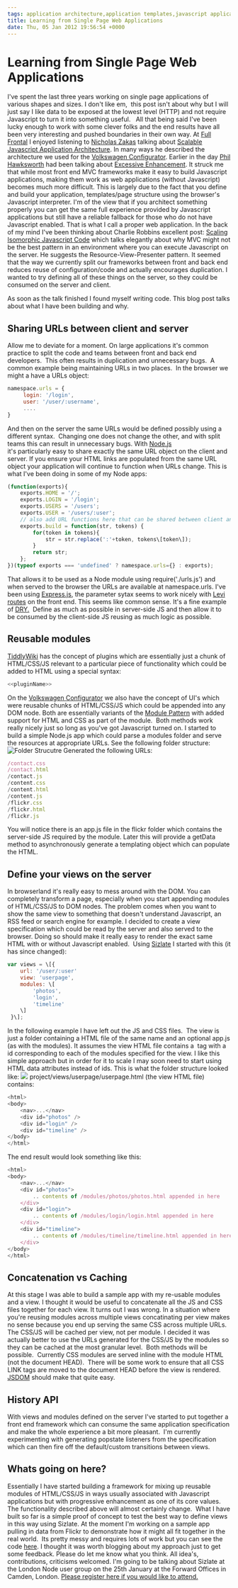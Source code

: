 ```yaml
---
tags: application architecture,application templates,javascript application,javascript applications,page applications,Image
title: Learning from Single Page Web Applications
date: Thu, 05 Jan 2012 19:56:54 +0000
---
```

Learning from Single Page Web Applications
==========================================

I've spent the last three years working on single page applications of various shapes and sizes. I don't like em,  this post isn't about why but I will just say I like data to be exposed at the lowest level (HTTP) and not require Javascript to turn it into something useful.   All that being said I've been lucky enough to work with some clever folks and the end results have all been very interesting and pushed boundaries in their own way. At [Full Frontal](http://2011.full-frontal.org/) I enjoyed listening to [Nicholas Zakas](https://twitter.com/#!/slicknet) talking about [Scalable Javascript Application Architecture](http://www.slideshare.net/nzakas/scalable-javascript-application-architecture). In many ways he described the architecture we used for the [Volkswagen Configurator](http://configurator.vw.com). Earlier in the day [Phil Hawksworth](http://hawksworx.com/) had been talking about [Excessive Enhancement](http://speakerdeck.com/u/philhawksworth/p/excessive-enhancement). It struck me that while most front end MVC frameworks make it easy to build Javascript applications, making them work as web applications (without Javascript) becomes much more difficult. This is largely due to the fact that you define and build your application, templates/page structure using the browser's Javascript interpreter. I'm of the view that if you architect something properly you can get the same full experience provided by Javascript applications but still have a reliable fallback for those who do not have Javascript enabled. That is what I call a proper web application. In the back of my mind I've been thinking about Charlie Robbins excellent post: [Scaling Isomorphic Javascript Code](http://blog.nodejitsu.com/scaling-isomorphic-javascript-code) which talks elegantly about why MVC might not be the best pattern in an environment where you can execute Javascript on the server. He suggests the Resource-View-Presenter pattern. It seemed that the way we currently split our frameworks between front and back end reduces reuse of configuration/code and actually encourages duplication. I wanted to try defining all of these things on the server, so they could be consumed on the server and client.

As soon as the talk finished I found myself writing code. This blog post talks about what I have been building and why.

Sharing URLs between client and server
--------------------------------------

Allow me to deviate for a moment. On large applications it's common practice to split the code and teams between front and back end developers.  This often results in duplication and unnecessary bugs.  A common example being maintaining URLs in two places.  In the browser we might a have a URLs object:
```js
namespace.urls = {
     login: '/login',
     user: '/user/:username',
     ....
}
```
And then on the server the same URLs would be defined possibly using a different syntax.  Changing one does not change the other, and with split teams this can result in unnecessary bugs. With [Node.js](http://nodejs.org/) it's particularly easy to share exactly the same URL object on the client and server. If you ensure your HTML links are populated from the same URL object your application will continue to function when URLs change. This is what I've been doing in some of my Node apps:
```js
(function(exports){
    exports.HOME = '/';
    exports.LOGIN = '/login';
    exports.USERS = '/users';
    exports.USER = '/users/:user';
    // also add URL functions here that can be shared between client and server.
    exports.build = function(str, tokens) {
        for(token in tokens){
            str = str.replace(':'+token, tokens\[token\]);
        }
        return str;
    };
})(typeof exports === 'undefined' ? namespace.urls={} : exports);
```
That allows it to be used as a Node module using require('./urls.js') and when served to the browser the URLs are available at namespace.urls. I've been using [Express.js](http://expressjs.com/), the parameter sytax seems to work nicely with [Levi routes](https://github.com/PaulKinlan/leviroutes) on the front end. This seems like common sense. It's a fine example of [DRY.](http://en.wikipedia.org/wiki/Don't_repeat_yourself)  Define as much as possible in server-side JS and then allow it to be consumed by the client-side JS reusing as much logic as possible.

Reusable modules
----------------

[TiddlyWiki](http://tiddlywiki.com/) has the concept of plugins which are essentially just a chunk of HTML/CSS/JS relevant to a particular piece of functionality which could be added to HTML using a special syntax:
```js
<<pluginName>>
```
On the [Volkswagen Configurator](http://configurator.vw.com) we also have the concept of UI's which were reusable chunks of HTML/CSS/JS which could be appended into any DOM node. Both are essentially variants of the [Module Pattern](http://www.adequatelygood.com/2010/3/JavaScript-Module-Pattern-In-Depth) with added support for HTML and CSS as part of the module.  Both methods work really nicely just so long as you've got Javascript turned on. I started to build a simple Node.js app which could parse a modules folder and serve the resources at appropriate URLs. See the following folder structure: ![](https://img.skitch.com/20120102-cyxfm2b6pgs8c5fasj7b1ppg5b.jpg "Folder Strucutre") Generated the following URLs:
```js
/contact.css
/contact.html
/contact.js
/content.css
/content.html
/content.js
/flickr.css
/flickr.html
/flickr.js
```
You will notice there is an app.js file in the flickr folder which contains the server-side JS required by the module. Later this will provide a getData method to asynchronously generate a templating object which can populate the HTML.

Define your views on the server
-------------------------------

In browserland it's really easy to mess around with the DOM. You can completely transform a page, especially when you start appending modules of HTML/CSS/JS to DOM nodes. The problem comes when you want to show the same view to something that doesn't understand Javascript, an RSS feed or search engine for example. I decided to create a view specification which could be read by the server and also served to the browser. Doing so should make it really easy to render the exact same HTML with or without Javascript enabled.  Using [Sizlate](https://github.com/simonmcmanus/sizlate) I started with this (it has since changed):
```js
var views = \[{
    url: '/user/:user'
    view: 'userpage',
    modules: \[
        'photos',
        'login',
        'timeline'
    \]
 }\];
```
In the following example I have left out the JS and CSS files.  The view is just a folder containing a HTML file of the same name and an optional app.js (as with the modules). It assumes the view HTML file contains a  tag with a id corresponding to each of the modules specified for the view. I like this simple approach but in order for it to scale I may soon need to start using HTML data attributes instead of ids. This is what the folder structure looked like: ![](https://img.skitch.com/20120102-naqptbhb5cn63tgcx7gky8f83x.jpg) project/views/userpage/userpage.html (the view HTML file) contains:
```js
<html>
<body>
    <nav>...</nav>
    <div id="photos" /> 
    <div id="login" />
    <div id="timeline" /> 
</body>
</html>
```
The end result would look something like this:
```js
<html>
<body>
    <nav>...</nav>
    <div id="photos">
        .. contents of /modules/photos/photos.html appended in here
    </div> 
    <div id="login">
        .. contents of /modules/login/login.html appended in here
    </div> 
    <div id="timeline"> 
        .. contents of /modules/timeline/timeline.html appended in here
    </div>  
</body>
</html>
```

Concatenation vs Caching
------------------------

At this stage I was able to build a sample app with my re-usable modules and a view. I thought it would be useful to concatenate all the JS and CSS files together for each view. It turns out I was wrong. In a situation where you're reusing modules across multiple views concatinating per view makes no sense because you end up serving the same CSS across multiple URLs. The CSS/JS will be cached per view, not per module. I decided it was actually better to use the URLs generated for the CSS/JS by the modules so they can be cached at the most granular level.  Both methods will be possible.  Currently CSS modules are served inline with the module HTML (not the document HEAD).  There will be some work to ensure that all CSS LINK tags are moved to the document HEAD before the view is rendered. [JSDOM](https://github.com/tmpvar/jsdom) should make that quite easy.

History API
-----------

With views and modules defined on the server I've started to put together a front end framework which can consume the same application specification and make the whole experience a bit more pleasant.  I'm currently experimenting with generating popstate listeners from the specification which can then fire off the default/custom transitions between views.

Whats going on here?
--------------------

Essentially I have started building a framework for mixing up reusable modules of HTML/CSS/JS in ways usually associated with Javascript applications but with progressive enhancement as one of its core values. The functionality described above will almost certainly change.  What I have built so far is a simple proof of concept to test the best way to define views in this way using Sizlate. At the moment I'm working on a sample app pulling in data from Flickr to demonstrate how it might all fit together in the real world.  Its pretty messy and requires lots of work but you can see the code [here](https://github.com/simonmcmanus/framework). I thought it was worth blogging about my approach just to get some feedback. Please do let me know what you think. All idea's, contributions, criticisms welcomed. I'm going to be talking about Sizlate at the London Node user group on the 25th January at the Forward Offices in Camden, London. [Please register here if you would like to attend.](http://lnugjanuary12.eventbrite.co.uk/)
